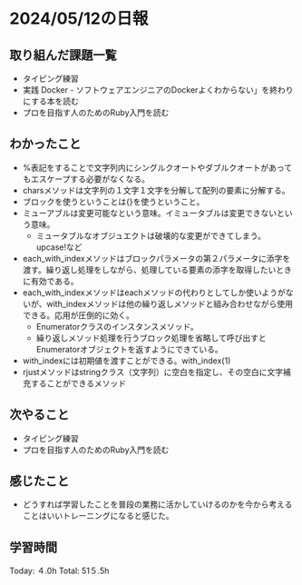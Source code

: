 # 2024/05/12の日報
## 取り組んだ課題一覧
* タイピング練習
*  実践 Docker - ソフトウェアエンジニアのDockerよくわからない」を終わりにする本を読む
*  プロを目指す人のためのRuby入門を読む
## わかったこと
* %表記をすることで文字列内にシングルクオートやダブルクオートがあってもエスケープする必要がなくなる。
* charsメソッドは文字列の１文字１文字を分解して配列の要素に分解する。
* ブロックを使うということは{}を使うということ。
* ミューアブルは変更可能なという意味。イミュータブルは変更できないという意味。
  *  ミュータブルなオブジュエクトは破壊的な変更ができてしまう。upcase!など
* each_with_indexメソッドはブロックパラメータの第２パラメータに添字を渡す。繰り返し処理をしながら、処理している要素の添字を取得したいときに有効である。
* each_with_indexメソッドはeachメソッドの代わりとしてしか使いようがないが、with_indexメソッドは他の繰り返しメソッドと組み合わせながら使用できる。応用が圧倒的に効く。
  *  Enumeratorクラスのインスタンスメソッド。
  *  繰り返しメソッド処理を行うブロック処理を省略して呼び出すとEnumeratorオブジェクトを返すようにできている。
* with_indexには初期値を渡すことができる。with_index(1)
* rjustメソッドはstringクラス（文字列）に空白を指定し、その空白に文字補充することができるメソッド  
## 次やること
* タイピング練習
* プロを目指す人のためのRuby入門を読む
## 感じたこと
* どうすれば学習したことを普段の業務に活かしていけるのかを今から考えることはいいトレーニングになると感じた。
## 学習時間
Today: ４.0h
Total: 51５.5h
